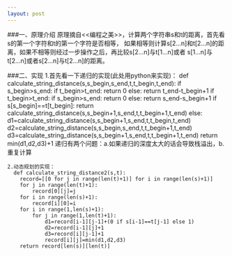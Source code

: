 ```yaml
---
layout: post
---
```


###一、原理介绍
        原理摘自<<编程之美>>，计算两个字符串s和t的距离，首先看s的第一个字符和t的第一个字符是否相等，
	如果相等则计算s[2...n]和t[2...n]的距离，如果不相等则经过一步操作之后，再比较s[2...n]与t[1...n]或者
	s[1...n]与t[2...n]或者s[2...n]与t[2...n]的距离。
	
###二、实现
    1.首先看一下递归的实现(此处用python来实现)：
	    def calculate_string_distance(s,s_begin,s_end,t,t_begin,t_end):
			if s_begin>s_end:
				if t_begin>t_end:
					return 0
				else:
					return t_end-t_begin+1
			if t_begin>t_end:
				if s_begin>s_end:
					return 0
				else:
					return s_end-s_begin+1
			if s[s_begin]==t[t_begin]:
				return calculate_string_distance(s,s_begin+1,s_end,t,t_begin+1,t_end)
			else:
				d1=calculate_string_distance(s,s_begin+1,s_end,t,t_begin,t_end)
				d2=calculate_string_distance(s,s_begin,s_end,t,t_begin+1,t_end)
				d3=calculate_string_distance(s,s_begin+1,s_end,t,t_begin+1,t_end)
				return min(d1,d2,d3)+1
		递归有两个问题：a.如果递归的深度太大的话会导致栈溢出，b.重复计算
				
	2.动态规划的实现：
	  def calculate_string_distance2(s,t):
		record=[[0 for j in range(len(t)+1)] for i in range(len(s)+1)]
		for j in range(len(t)+1):
			record[0][j]=j
		for i in range(len(s)+1):
			record[i][0]=i
		for i in range(1,len(s)+1):
			for j in range(1,len(t)+1):
				d1=record[i-1][j-1]+(0 if s[i-1]==t[j-1] else 1)
				d2=record[i-1][j]+1
				d3=record[i][j-1]+1
				record[i][j]=min(d1,d2,d3)
		return record[len(s)][len(t)]
